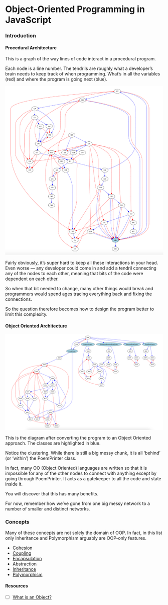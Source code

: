 # Object-Oriented Programming in JavaScript

### Introduction

#### Procedural Architecture
This is a graph of the way lines of code interact in a procedural program.

Each node is a line number. The tendrils are roughly what a developer’s brain needs to keep track of when programming. What’s in all the variables (red) and where the program is going next (blue).

![](_images/procedural-complexity.png)


Fairly obviously, it’s super hard to keep all these interactions in your head. Even worse — any developer could come in and add a tendril connecting any of the nodes to each other, meaning that bits of the code were dependent on each other.

So when that bit needed to change, many other things would break and programmers would spend ages tracing everything back and fixing the connections.

So the question therefore becomes how to design the program better to limit this complexity.

#### Object Oriented Architecture

![](_images/oo-complexity.png)

This is the diagram after converting the program to an Object Oriented approach. The classes are highlighted in blue.

Notice the clustering. While there is still a big messy chunk, it is all ‘behind’ (or ‘within’) the PoemPrinter class.

In fact, many OO (Object Oriented) languages are written so that it is impossible for any of the other nodes to connect with anything except by going through PoemPrinter. It acts as a gatekeeper to all the code and state inside it.

You will discover that this has many benefits.

For now, remember how we’ve gone from one big messy network to a number of smaller and distinct networks.

### Concepts
Many of these concepts are not solely the domain of OOP. In fact, in this list only Inheritance and Polymorphism arguably are OOP-only features.
- [Cohesion](./cohesion)
- [Coupling](./coupling)
- [Encapsulation](./encapsulation)
- [Abstraction]()
- [Inheritance]()
- [Polymorphism]()

#### Resources

- [ ] [What is an Object?](https://docs.oracle.com/javase/tutorial/java/concepts/object.html)
